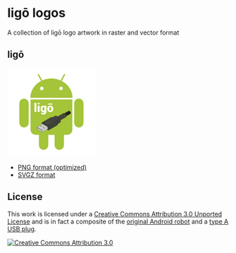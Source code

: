 # ligō logos

A collection of ligō logo artwork in raster and vector format

## ligō

![ligō](https://github.com/nibua-r/ligo-logos/raw/master/logo/ligo.png)

* [PNG format (optimized)](https://github.com/nibua-r/ligo-logos/raw/master/logo/ligo.png)
* [SVGZ format](https://github.com/nibua-r/ligo-logos/raw/master/logo/ligo.svgz)

## License

This work is licensed under a [Creative Commons Attribution 3.0 Unported License](http://creativecommons.org/licenses/by/3.0/) and is in fact a composite of the [original Android robot](http://developer.android.com/distribute/googleplay/promote/brand.html) and a [type A USB plug](https://commons.wikimedia.org/wiki/File:Type_A_Plug_Coloured.svg).

[![Creative Commons Attribution 3.0](http://i.creativecommons.org/l/by/3.0/88x31.png)](http://creativecommons.org/licenses/by/3.0/)
